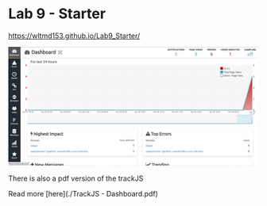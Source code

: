 # Lab 9 - Starter
https://wltmd153.github.io/Lab9_Starter/


![trackJS2](trackjs.png)

There is also a pdf version of the trackJS

Read more [here](./TrackJS - Dashboard.pdf)
